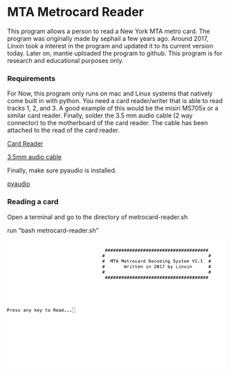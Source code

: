 # MTA Metrocard Reader

This program allows a person to read a New York MTA metro card. The program was originally made by sephail a few years ago. Around 2017, Linxin took a interest in the program and updated it to its current version today.  Later on, mantie uploaded the program to github. This program is for research and educational purposes only. 


### Requirements 

For Now, this program only runs on mac and Linux systems that natively come built in with python. 
You need a card reader/writer that is able to read tracks 1, 2, and 3.  A good example of this would be the misiri MS705x or a similar card reader.  Finally, solder the 3.5 mm audio cable (2 way connector) to the motherboard of the card reader. The cable has been attached to the read of the card reader. 

<a href="https://www.amazon.com/Misiri-HiCo-Magnetic-Reader-Writer/dp/B01EA61PXK">Card Reader</a>

<a href="https://www.amazon.com/AmazonBasics-3-5mm-Stereo-Audio-Cable/dp/B00NO73MUQ/ref=sr_1_5?ie=UTF8&qid=1503807307&sr=8-5&keywords=3.5mm+audio+cableT">3.5mm audio cable</a> 

Finally, make sure pyaudio is installed. 

<a href="https://people.csail.mit.edu/hubert/pyaudio/">pyaudio</a>

### Reading a card

Open a terminal and go to the directory of metrocard-reader.sh

run "bash metrocard-reader.sh"

![Alt Text](https://github.com/MantieReid/MTA-metrocard-reader/blob/master/gif.gif)
